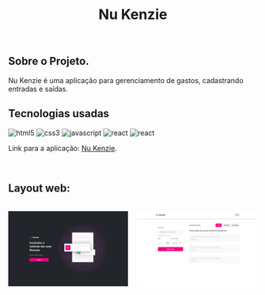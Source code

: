 <h1 align="center">Nu Kenzie</h1>

<br>

## Sobre o Projeto.

<p> Nu Kenzie é uma aplicação para gerenciamento de gastos, cadastrando entradas e saídas.</p>

## Tecnologias usadas

![html5](https://img.shields.io/badge/HTML5-E34F26?style=for-the-badge&logo=html5&logoColor=white)
![css3](https://img.shields.io/badge/CSS3-1572B6?style=for-the-badge&logo=css3&logoColor=white)
![javascript](https://img.shields.io/badge/JavaScript-323330?style=for-the-badge&logo=javascript&logoColor=F7DF1E)
![react](https://img.shields.io/badge/React-20232A?style=for-the-badge&logo=react&logoColor=61DAFB)
![react](https://img.shields.io/badge/styled--components-DB7093?style=for-the-badge&logo=styled-components&logoColor=white)

<p> Link para a aplicação: <a href='https://www.google.com/'>Nu Kenzie</a>.</p>

<br>

## Layout web:

<br>
<div style='display:flex; gap: 4%'>
<img src='./src/assets/nukenzie_homepage.png' width='48%' alt='web 1'/>
<img src='./src/assets/nukenzie_dashboard.png' width='48%' alt='web 2'/>
</div>

<br>
